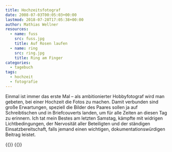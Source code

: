 ```yaml
---
title: Hochzeitsfotograf
date: 2008-07-03T00:05:03+00:00
lastmod: 2018-07-28T17:05:38+00:00
author: Mathias Wellner
resources:
  - name: fuss
    src: fuss.jpg
    title: Auf Rosen laufen
  - name: ring
    src: ring.jpg
    title: Ring am Finger
categories:
  - tagebuch
tags:
  - hochzeit
  - fotografie
---
```

Einmal ist immer das erste Mal &#8211; als ambitionierter Hobbyfotograf wird man gebeten, bei einer Hochzeit die Fotos zu machen. Damit verbunden sind große Erwartungen, speziell die Bilder des Paares sollen ja auf Schreibtischen und in Briefcouverts landen, um für alle Zeiten an diesen Tag zu erinnern. Ich tat mein Bestes am letzten Samstag, kämpfte mit widrigen Lichtbedingungen, der Nervosität aller Beteiligten und der ständigen Einsatzbereitschaft, falls jemand einen wichtigen, dokumentationswürdigen Beitrag leistet.
<!--more-->

{{<responsive-image name="ring">}}
{{<responsive-image name="fuss">}}
